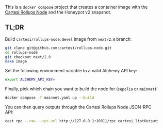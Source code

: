 This is a `docker compose` project that creates a container image with the [Cartesi Rollups Node] and the Honeypot v2 snapshot.

[Cartesi Rollups Node]: https://github.com/cartesi/rollups-node

## TL;DR

Build `cartesi/rollups-node:devel` image from `next/2.0` branch:

```sh
git clone git@github.com:cartesi/rollups-node.git
cd rollups-node
git checkout next/2.0
make image
```

Set the following environment variable to a valid Alchemy API key:

```sh
export ALCHEMY_API_KEY=
```

Finally, pick which chain you want to build the node for (`sepolia` or `mainnet`):

```sh
docker compose -f mainnet.yaml up --build
```

You can then query outputs through the Cartesi Rollups Node JSON-RPC API:

```sh
cast rpc --raw --rpc-url http://127.0.0.1:10011/rpc cartesi_listOutputs '{ "application": "honeypot" }'
```
